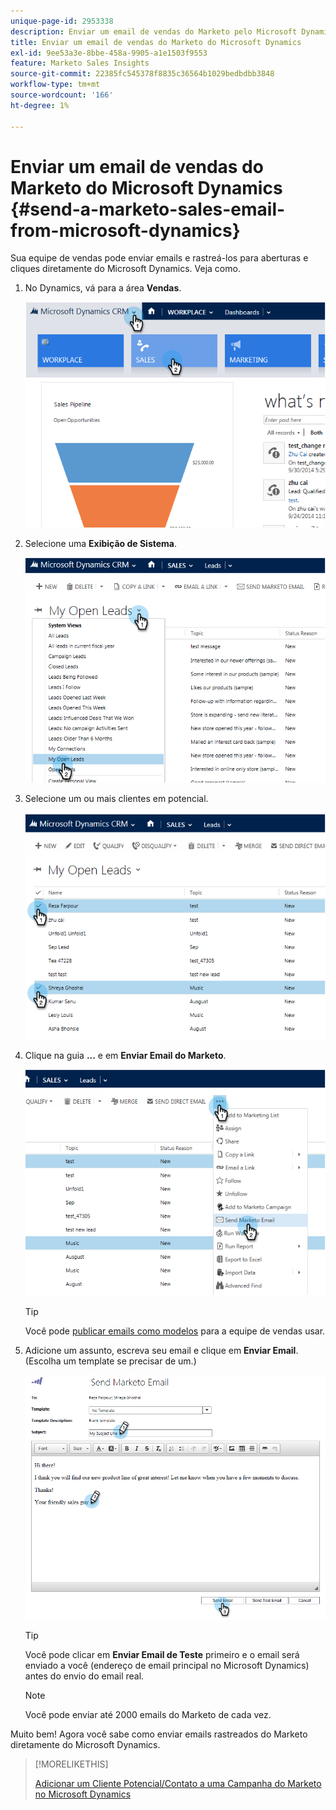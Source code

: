 ```yaml
---
unique-page-id: 2953338
description: Enviar um email de vendas do Marketo pelo Microsoft Dynamics - Documentação do Marketo - Documentação do produto
title: Enviar um email de vendas do Marketo do Microsoft Dynamics
exl-id: 9ee53a3e-8bbe-458a-9905-a1e1503f9553
feature: Marketo Sales Insights
source-git-commit: 22385fc545378f8835c36564b1029bedbdbb3848
workflow-type: tm+mt
source-wordcount: '166'
ht-degree: 1%

---
```


# Enviar um email de vendas do Marketo do Microsoft Dynamics {#send-a-marketo-sales-email-from-microsoft-dynamics}

Sua equipe de vendas pode enviar emails e rastreá-los para aberturas e cliques diretamente do Microsoft Dynamics. Veja como.

1. No Dynamics, vá para a área **Vendas**.

   ![](assets/image2014-10-20-11-3a56-3a9.png)

1. Selecione uma **Exibição de Sistema**.

   ![](assets/image2014-10-20-11-3a56-3a20.png)

1. Selecione um ou mais clientes em potencial.

   ![](assets/image2014-10-20-11-3a56-3a35.png)

1. Clique na guia **...** e em **Enviar Email do Marketo**.

   ![](assets/image2014-10-20-11-3a56-3a57.png)

   >[!TIP]
   >
   >Você pode [publicar emails como modelos](/help/marketo/product-docs/marketo-sales-insight/msi-for-salesforce/features/actions-in-the-msi-panel/send-marketo-email/publish-an-email-to-sales-insight.md) para a equipe de vendas usar.

1. Adicione um assunto, escreva seu email e clique em **Enviar Email**. (Escolha um template se precisar de um.)

   ![](assets/image2014-10-20-11-3a57-3a8.png)

   >[!TIP]
   >
   >Você pode clicar em **Enviar Email de Teste** primeiro e o email será enviado a você (endereço de email principal no Microsoft Dynamics) antes do envio do email real.

   >[!NOTE]
   >
   >Você pode enviar até 2000 emails do Marketo de cada vez.

Muito bem! Agora você sabe como enviar emails rastreados do Marketo diretamente do Microsoft Dynamics.

>[!MORELIKETHIS]
>
>[Adicionar um Cliente Potencial/Contato a uma Campanha do Marketo no Microsoft Dynamics](/help/marketo/product-docs/marketo-sales-insight/msi-for-microsoft-dynamics/setting-up-and-using/add-a-lead-contact-to-a-marketo-campaign-from-microsoft-dynamics.md)
